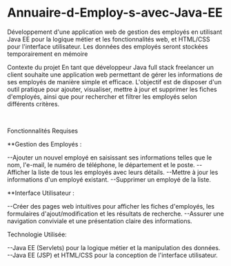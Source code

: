 # Annuaire-d-Employ-s-avec-Java-EE
Développement d'une application web de gestion des employés en utilisant Java EE pour la logique métier et les fonctionnalités web, et HTML/CSS pour l'interface utilisateur. Les données des employés seront stockées temporairement en mémoire

Contexte du projet
En tant que développeur Java full stack freelancer un client souhaite une application web permettant de gérer les informations de ses employés de manière simple et efficace. L'objectif est de disposer d'un outil pratique pour ajouter, visualiser, mettre à jour et supprimer les fiches d'employés, ainsi que pour rechercher et filtrer les employés selon différents critères.

​

Fonctionnalités Requises

**Gestion des Employés :

--Ajouter un nouvel employé en saisissant ses informations telles que le nom, l'e-mail, le numéro de téléphone, le département et le poste.
--Afficher la liste de tous les employés avec leurs détails.
--Mettre à jour les informations d'un employé existant.
--Supprimer un employé de la liste.

**Interface Utilisateur :

--Créer des pages web intuitives pour afficher les fiches d'employés, les formulaires d'ajout/modification et les résultats de recherche.
--Assurer une navigation conviviale et une présentation claire des informations.

Technologie Utilisée:

--Java EE (Servlets) pour la logique métier et la manipulation des données.
--Java EE (JSP) et HTML/CSS pour la conception de l'interface utilisateur.
​
